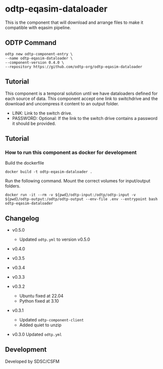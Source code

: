 # odtp-eqasim-dataloader
This is the component that will download and arrange files to make it compatible with eqasim pipeline. 

## ODTP Command

```
odtp new odtp-component-entry \
--name odtp-eqasim-dataloader \
--component-version 0.4.0 \
--repository https://github.com/odtp-org/odtp-eqasim-dataloader
```

## Tutorial

This component is a temporal solution until we have dataloaders defined for each source of data. This component accept one link to switchdrive and the download and uncompress it content to an output folder. 

- LINK: Link to the switch drive. 
- PASSWORD: Optional: If the link to the switch drive contains a password it should be provided.

## Tutorial

### How to run this component as docker for development

Build the dockerfile 

```
docker build -t odtp-eqasim-dataloader .
```

Run the following command. Mount the correct volumes for input/output folders. 

```
docker run -it --rm -v ${pwd}/odtp-input:/odtp/odtp-input -v ${pwd}/odtp-output:/odtp/odtp-output --env-file .env --entrypoint bash odtp-eqasim-dataloader
```


## Changelog

- v0.5.0
    - Updated `odtp.yml` to version v0.5.0

- v0.4.0

- v0.3.5

- v0.3.4

- v0.3.3

- v0.3.2
    - Ubuntu fixed at 22.04
    - Python fixed at 3.10

- v0.3.1 
    - Updated `odtp-component-client`
    - Added quiet to unzip

- v0.3.0 Updated `odtp.yml`

## Development

Developed by SDSC/CSFM
